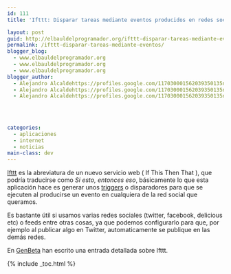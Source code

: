 ```yaml
---
id: 111
title: 'Ifttt: Disparar tareas mediante eventos producidos en redes sociales'

layout: post
guid: http://elbauldelprogramador.org/ifttt-disparar-tareas-mediante-eventos-producidos-en-redes-sociales/
permalink: /ifttt-disparar-tareas-mediante-eventos/
blogger_blog:
  - www.elbauldelprogramador.org
  - www.elbauldelprogramador.org
  - www.elbauldelprogramador.org
blogger_author:
  - Alejandro Alcaldehttps://profiles.google.com/117030001562039350135noreply@blogger.com
  - Alejandro Alcaldehttps://profiles.google.com/117030001562039350135noreply@blogger.com
  - Alejandro Alcaldehttps://profiles.google.com/117030001562039350135noreply@blogger.com

  
  
  
categories:
  - aplicaciones
  - internet
  - noticias
main-class: dev
---
```

<a target="_blank" href="http://ifttt.com/">Ifttt</a> es la abreviatura de un nuevo servicio web ( If This Then That ), que podría traducirse como *Si esto, entonces eso*, básicamente lo que esta aplicación hace es generar unos [triggers][1] o disparadores para que se ejecuten al producirse un evento en cualquiera de la red social que queramos.   
  
<!--ad-->

  
Es bastante útil si usamos varias redes sociales (twitter, facebook, delicious etc) o feeds entre otras cosas, ya que podemos configurarlo para que, por ejemplo al publicar algo en Twitter, automaticamente se publique en las demás redes.

En <a target="_blank" href="http://www.genbeta.com/a-fondo/a-fondo-ifttt-alarmas-activadas-mediante-eventos-de-las-redes-sociales">GenBeta</a> han escrito una entrada detallada sobre Ifttt.



 [1]: http://es.wikipedia.org/wiki/Trigger_(base_de_datos)

{% include _toc.html %}
